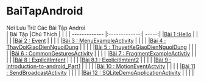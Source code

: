 # BaiTapAndroid
Nơi Lưu Trữ Các Bài Tập Androi </br>
|    Bài Tập                                                                                                     |Chú Thích  |         |        |
| ------------- |:-------------:| -----:|
|[Bài 1 :Hello](https://github.com/Vanngoc98/Hello)                                                              |           |         |        |
|[Bài 2 : Event](https://github.com/Vanngoc98/BaiTap-Su-ly-su-kien)                                             |           |         |        |
|[Bài 3 : MenuExampleActivity](https://github.com/Vanngoc98/MenuExampleActivity)                                |           |         |        |
|[Bài 4 : ThayDoiGiaoDienNguoiDung](https://Bai1_ThayDoiGiaoDienNguoiDung)                                    |           |         |        |
|[Bài 5 : ThuyetKeGiaoDienNguoiDung](https://github.com/Vanngoc98/BaiTap-Thiet-ke-giao-dien-nguoi-dung)          |           |         |        |
|[Bài 6 : CommonGesturesActivity](https://github.com/Vanngoc98/CommonGesturesActivity)                           |           |         |        |
|[Bài 7 : FragmentExampleActivtiy](https://github.com/Vanngoc98/FragmentExampleActivtiy)                         |           |         |        |
|[Bài 8 : Explicitlmtent](https://github.com/Vanngoc98/Explicitlmtent)                                           |           |         |        |
|[Bài 8.1 : Explicitlmtent2](https://github.com/Vanngoc98/ImplicitIntentActivity)                                |           |         |        |
|[Bài 9 : introduction-to-android_Part1](https://github.com/Vanngoc98/introduction-to-android_Part1)             |           |         |        |
|[Bài 10 : MotionEventActvity](https://github.com/Vanngoc98/MotionEventActvity)                                  |           |         |        |
|[Bài 11 : SendBroadcastActivity](https://github.com/Vanngoc98/SendBroadcastActivity)                            |           |         |        |
|[Bài 12 : SQLiteDemoApplicationActivity](https://github.com/Vanngoc98/SQLiteDemoApplicationActivity)            |           |         |        |

